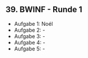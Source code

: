 ## 39. BWINF - Runde 1

- Aufgabe 1: Noél
- Aufgabe 2: -
- Aufgabe 3: -
- Aufgabe 4: -
- Aufgabe 5: -